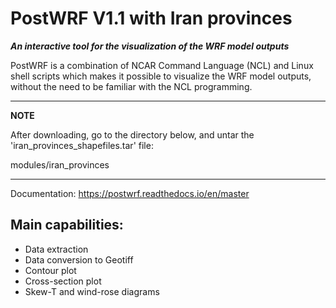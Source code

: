 # PostWRF V1.1 with Iran provinces
***An interactive tool for the visualization of the WRF model outputs***

PostWRF is a combination of NCAR Command Language (NCL) and Linux shell scripts which makes it possible to visualize the WRF model outputs, without the need to be familiar with the NCL programming.

---
**NOTE**

   After downloading, go to the directory below, and untar the 'iran_provinces_shapefiles.tar' file:
   
   modules/iran_provinces

---

Documentation: https://postwrf.readthedocs.io/en/master

## Main capabilities:
- Data extraction
- Data conversion to Geotiff
- Contour plot
- Cross-section plot
- Skew-T and wind-rose diagrams
